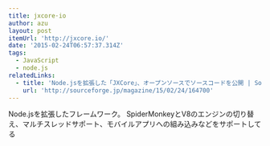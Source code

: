 ```yaml
---
title: jxcore·io
author: azu
layout: post
itemUrl: 'http://jxcore.io/'
date: '2015-02-24T06:57:37.314Z'
tags:
  - JavaScript
  - node.js
relatedLinks:
  - title: 'Node.jsを拡張した「JXCore」、オープンソースでソースコードを公開 | SourceForge.JP Magazine'
    url: 'http://sourceforge.jp/magazine/15/02/24/164700'
---
```

Node.jsを拡張したフレームワーク。
SpiderMonkeyとV8のエンジンの切り替え、マルチスレッドサポート、モバイルアプリへの組み込みなどをサポートしてる
